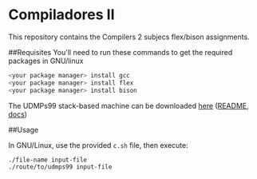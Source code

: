 Compiladores II
=============

This repository contains the Compilers 2 subjecs flex/bison assignments.

##Requisites
You'll need to run these commands to get the required packages in GNU/linux
```bash
<your package manager> install gcc 
<your package manager> install flex
<your package manager> install bison
```
The UDMPs99 stack-based machine can be downloaded [here](http://paginaspersonales.deusto.es/josuka/download/udmps99.20110322.zip) ([README](http://paginaspersonales.deusto.es/josuka/download/README), [docs](http://paginaspersonales.deusto.es/josuka/download/udmps99.pdf))

##Usage

In GNU/Linux, use the provided `c.sh` file, then execute:
```bash
./file-name input-file
./route/to/udmps99 input-file
```
